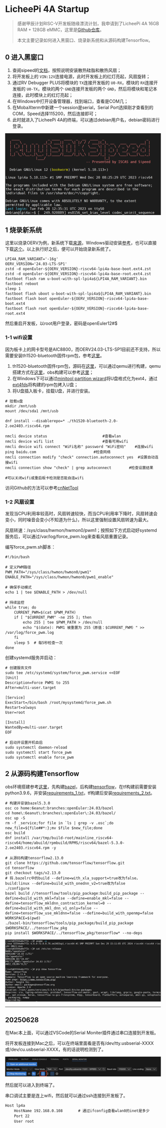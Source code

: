 # LicheePi 4A Startup

> 感谢甲辰计划RISC-V开发板随缘漂流计划，我申请到了LicheePi 4A 16GB RAM + 128GB eMMC，这里是[Github仓库](https://github.com/rv2036/riscv-board-wandering)。
>
> 本文主要记录如何进入黑窗口、烧录新系统和从源码构建Tensorflow。

## 0 进入黑窗口

1. 查阅sipeed的[文档](https://wiki.sipeed.com/hardware/zh/lichee/th1520/lpi4a/2_unbox.html)，按照说明安装散热硅脂和散热风扇；
2. 将开发板上的 `VIN:12V`连接电源，此时开发板上的红灯亮起，风扇旋转；
3. 通过RV Debugger PLUS将模块的 `TX`连接开发板的 `U0-RX`，模块的 `RX`连接开发板的 `U0-TX`，模块的两个 `GND`连接开发板的两个 `GND`，然后将模块和笔记本连接，此时模块上的红灯亮起；
4. 在Windows中打开设备管理器，找到端口，查看是COM几；
5. 在MobaXterm中新建一个session是serial，Serial Port选择刚才查看到的COM，Speed选择115200，然后连接即可；
6. 此时就进入了LicheePi 4A的终端，可以通过debian用户名，debian密码进行登录。

![1743336380892](image/00-startup/1743336380892.png)

## 1 烧录新系统

这里以烧录OERV为例，新系统下载[来源](https://images.oerv.ac.cn/board?uri=products/sipeed/licheepi_4a.json&name=LicheePi+4A)，Windows驱动安装[参考](https://wiki.sipeed.com/hardware/zh/lichee/th1520/lpi4a/4_burn_image.html#Windows-%E4%B8%8B%E9%A9%B1%E5%8A%A8%E5%AE%89%E8%A3%85%28%E7%A6%81%E7%94%A8%E9%A9%B1%E5%8A%A8%E7%AD%BE%E5%90%8D%29)，也可以直接下载[这个](https://github.com/6eanut/temp/releases/download/licheepi4a_oerv24.03-lts-sp1_th1520-bluetooth/licheepi4a_oerv24.03-lts-sp1.zip)。以上执行好之后，便可以开始烧录新系统了。

```shell
LPI4A_RAM_VARIANT='-16g'
OERV_VERSION='24.03-LTS-SP1'
zstd -d openEuler-${OERV_VERSION}-riscv64-lpi4a-base-boot.ext4.zst
zstd -d openEuler-${OERV_VERSION}-riscv64-lpi4a-base-root.ext4.zst
fastboot flash ram u-boot-with-spl-lpi4a${LPI4A_RAM_VARIANT}.bin
fastboot reboot
sleep 1
fastboot flash uboot u-boot-with-spl-lpi4a${LPI4A_RAM_VARIANT}.bin
fastboot flash boot openEuler-${OERV_VERSION}-riscv64-lpi4a-base-boot.ext4
fastboot flash root openEuler-${OERV_VERSION}-riscv64-lpi4a-base-root.ext4
```

然后重启开发板，以root用户登录，密码是openEuler12#$

### 1-1 wifi设置

因为板卡上的网卡型号是AIC8800，而OERV24.03-LTS-SP1目前还不支持，所以需要安装th1520-bluetooth固件rpm包，参考[这里](https://gitee.com/openeuler/RISC-V/issues/IBXGED)。

1. th1520-bluetooth固件rpm包，源码在[这里](https://build.tarsier-infra.isrc.ac.cn/package/show/home:6eanut:branches:Factory:Board:TH1520/th1520-bluetooth)，可以通过qemu进行构建，qemu搭建方式在[这里](https://6eanut.github.io/NOTEBOOK/25-Q1/03_qemu_oerv.html)，obs构建可以参考[这里](https://6eanut.github.io/NOTEBOOK/24-Q3/build-bazel-riscv.html)；
2. 在Windows下可以通过[minitool partition wizard](https://www.partitionwizard.jp/free-partition-manager.html)将U盘格式化为ext4，通过[ext4fds](https://github.com/bobranten/Ext4Fsd)将构建的rpm包拷入U盘；
3. 将U盘插入板卡，挂载U盘，并进行安装。

```shell
# 挂载u盘
mkdir /mnt/usb
mount /dev/sda1 /mnt/usb

dnf install --disablerepo=* ./th1520-bluetooth-2.0-2.oe2403.riscv64.rpm

nmcli device status 						#查看wlan
nmcli device wifi list 						#查看可用wifi
nmcli device wifi connect "WiFi名称" password "WiFi密码" 	#连接wifi
ping baidu.com							#检查网络
nmcli connection modify "check" connection.autoconnect yes	#设置自动连接wifi
nmcli connection show "check" | grep autoconnect		#检查设置结果

#可以关闭wifi或重启板卡检测是否能自连wifi
```

访问Github的方法可以参考[cnNetTool](https://github.com/sinspired/cnNetTool)

### 1-2 风扇设置

发现当CPU利用率较高时，风扇转速较快，而当CPU利用率下降时，风扇转速会变小，同时噪音会变小(不知道为什么)，所以这里强制设置风扇转速为最大。

风扇转速：/sys/class/hwmon/hwmon0/pwm1；按照如下方式启动好systemd服务后，可以通过/var/log/force_pwm.log来查看风扇重置记录。

编写force_pwm.sh脚本：

```shell
#!/bin/bash

# 定义PWM路径
PWM_PATH="/sys/class/hwmon/hwmon0/pwm1"
ENABLE_PATH="/sys/class/hwmon/hwmon0/pwm1_enable"

# 确保手动模式
echo 1 | tee $ENABLE_PATH > /dev/null

# 持续监控
while true; do
    CURRENT_PWM=$(cat $PWM_PATH)
    if [ "$CURRENT_PWM" -ne 255 ]; then
        echo 255 | tee $PWM_PATH > /dev/null
        echo "$(date): PWM1 被重置为 255（原值：$CURRENT_PWM）" >> /var/log/force_pwm.log
    fi
    sleep 5  # 每5秒检查一次
done
```

创建systemd服务并启动：

```shell
# 创建服务文件
sudo tee /etc/systemd/system/force_pwm.service <<EOF
[Unit]
Description=Force PWM1 to 255
After=multi-user.target

[Service]
ExecStart=/bin/bash /root/mysystemd/force_pwm.sh
Restart=always
User=root

[Install]
WantedBy=multi-user.target
EOF

# 启动并设置开机自启
sudo systemctl daemon-reload
sudo systemctl start force_pwm
sudo systemctl enable force_pwm
```

## 2 从源码构建Tensorflow

obs环境搭建参考[这里](https://6eanut.github.io/NOTEBOOK/24-Q3/build-bazel-riscv.html)，先构建[bazel](https://build.tarsier-infra.isrc.ac.cn/package/show/home:6eanut:branches:openEuler:24.03/bazel)，后构建[tensorflow](https://github.com/tensorflow/tensorflow.git)，在tf构建前需要安装python3.9.6，并安装[requirements_1.txt](oerv-tf/requirements_1.txt)，tf构建后安装[requirements_2.txt](oerv-tf/requirements_2.txt)。

```shell
# 构建并安装bazel5.3.0
osc co home:6eanut:branches:openEuler:24.03/bazel
cd home\:6eanut\:branches\:openEuler\:24.03/bazel/
osc up -S
rm -f _service;for file in `ls | grep -v .osc`;do new_file=${file##*:};mv $file $new_file;done
osc build
dnf install /var/tmp/build-root/mainline_riscv64-riscv64/home/abuild/rpmbuild/RPMS/riscv64/bazel-5.3.0-2.oe2403.riscv64.rpm -y

# 从源码构建tensorflow2.13.0
git clone https://github.com/tensorflow/tensorflow.git
cd tensorflow
git checkout tags/v2.13.0
# 将.bazelrc中的build --define=with_xla_support=true改为false，build:linux --define=build_with_onednn_v2=true改为false
./configure
bazel build //tensorflow/tools/pip_package:build_pip_package --define=build_with_mkl=false --define=enable_mkl=false --define=tensorflow_mkldnn_contraction_kernel=0 --define=build_with_mkl_dnn_v1_only=false --define=tensorflow_use_mkldnn=false --define=build_with_openmp=false
WORKSPACE=$(pwd)
./bazel-bin/tensorflow/tools/pip_package/build_pip_package $WORKSPACE/../tensorflow_pkg
pip install $WORKSPACE/../tensorflow_pkg/tensorflow* --no-deps
```

![1745028230318](image/00-startup/1745028230318.png)

---

## 20250628

在Mac本上面，可以通过VSCode的Serial Moniter插件通过串口连接到开发板。

将开发板连接到Mac之后，可以在终端里面看是否有/dev/tty.usbserial-XXXX或/dev/cu.usbserial-XXXX，有的话说明检测到了。

![1751096339408](image/00-startup/1751096339408.png)

然后就可以进入到终端了。

串口调试主要是连上wifi，然后就可以通过ssh连接到开发板了。

```txt
Host lp4a
    HostName 192.168.0.108       # 通过ifconfig查看wlan0的inet是多少
    Port 22
    User root
```
